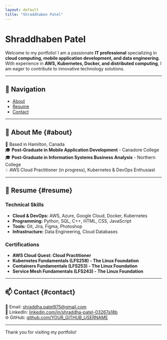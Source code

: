 ```yaml
---
layout: default
title: "Shraddhaben Patel"
---
```


# Shraddhaben Patel

Welcome to my portfolio! I am a passionate **IT professional** specializing in **cloud computing, mobile application development, and data engineering**. With experience in **AWS, Kubernetes, Docker, and distributed computing**, I am eager to contribute to innovative technology solutions.

---

## 📌 Navigation
- [About](#about)
- [Resume](#resume)
- [Contact](#contact)

---

## 🚀 About Me {#about}
📍 Based in Hamilton, Canada  
🎓 **Post-Graduate in Mobile Application Development** - Canadore College  
🎓 **Post-Graduate in Information Systems Business Analysis** - Northern College  
💡 AWS Cloud Practitioner (in progress), Kubernetes & DevOps Enthusiast  

---

## 📄 Resume {#resume}
### **Technical Skills**
- **Cloud & DevOps:** AWS, Azure, Google Cloud, Docker, Kubernetes
- **Programming:** Python, SQL, C++, HTML, CSS, JavaScript
- **Tools:** Git, Jira, Figma, Photoshop
- **Infrastructure:** Data Engineering, Cloud Databases

### **Certifications**
- **AWS Cloud Quest: Cloud Practitioner**
- **Kubernetes Fundamentals (LFS258) - The Linux Foundation**
- **Containers Fundamentals (LFS253) - The Linux Foundation**
- **Service Mesh Fundamentals (LFS243) - The Linux Foundation**

---

## 📫 Contact {#contact}
📧 Email: [shraddha.patel975@gmail.com](mailto:shraddha.patel975@gmail.com)  
🔗 LinkedIn: [linkedin.com/in/shraddha-patel-03267a18b](https://www.linkedin.com/in/shraddha-patel-03267a18b/)  
🌐 GitHub: [github.com/YOUR_GITHUB_USERNAME](https://github.com/YOUR_GITHUB_USERNAME)  

---
Thank you for visiting my portfolio! 
